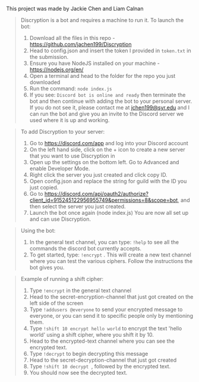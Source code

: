 This project was made by Jackie Chen and Liam Calnan

>Discryption is a bot and requires a machine to run it. To launch the bot:
>    1. Download all the files in this repo - https://github.com/jachen199/Discryption
>    2. Head to config.json and insert the token I provided in ```token.txt``` in the submission.
>    3. Ensure you have NodeJS installed on your machine - https://nodejs.org/en/
>    4. Open a terminal and head to the folder for the repo you just downloaded
>    5. Run the command:
        ```node index.js```
>    6. If you see:
        ```Discord bot is online and ready```
>    then terminate the bot and then continue with adding the bot to your personal server.
>    If you do not see it, please contact me at jchen199@syr.edu and I can run the bot and give you an invite to the Discord server we used where it is up and working. 

>To add Discryption to your server: 
>    1. Go to https://discord.com/app and log into your Discord account
>    2. On the left hand side, click on the + icon to create a new server that you want to use Discryption in
>    3. Open up the settings on the bottom left. Go to Advanced and enable Developer Mode.
>    4. Right click the server you just created and click copy ID.
>    5. Open config.json and replace the string for guild with the ID you just copied. 
>    6. Go to https://discord.com/api/oauth2/authorize?client_id=915245122956955749&permissions=8&scope=bot, and then select the server you just created.
>    7. Launch the bot once again (node index.js)
>    You are now all set up and can use Discryption.

>Using the bot:
>    1. In the general text channel, you can type:
>        ```!help```
>    to see all the commands the discord bot currently accepts.
>    2. To get started, type:
>        ```!encrypt``` 
>    . This will create a new text channel where you can test the various ciphers. Follow the instructions the bot gives you. 

>Example of running a shift cipher:
>    1. Type ```!encrypt``` in the general text channel
>    2. Head to the secret-encryption-channel that just got created on the left side of the screen
>    3. Type ```!addusers @everyone``` to send your encrypted message to everyone, or you can send it to specific people only by mentioning them.
>    4. Type ```!shift 10 encrypt hello world``` to encrypt the text 'hello world' using a shift cipher, where you shift it by 10. 
>    5. Head to the encrypted-text channel where you can see the encrypted text.
>    6. Type ```!decrypt``` to begin decrypting this message
>    7. Head to the secret-decryption-channel that just got created
>    8. Type ```!shift 10 decrypt ```, followed by the encrypted text. 
>    9. You should now see the decrypted text. 
